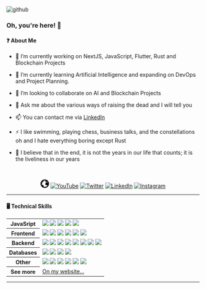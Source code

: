 ![github](https://user-images.githubusercontent.com/34579300/177561041-5232ce3c-8ead-41c9-a097-531b8fae402a.PNG)



### Oh, you're here! 👋


#### ❓ About Me


- 🔭 I’m currently working on NextJS, JavaScript, Flutter, Rust and Blockchain Projects

- 🌱 I’m currently learning Artificial Intelligence and expanding on DevOps and Project Planning.

- 👯 I’m looking to collaborate on AI and Blockchain Projects

- 💬 Ask me about the various ways of raising the dead and I will tell you

- 📫 You can contact me via [LinkedIn](https://www.linkedin.com/in/godfreylebo/)

- ⚡ I like swimming, playing chess, business talks, and the constellations oh and I hate everything boring except Rust

- 🧠 I believe that in the end, it is not the years in our life that counts; it is the liveliness in our years

<br />

<p align="center">
  <a href="https://emorylebo.com.ng"><img alt="emorilebo" width="22px" src="https://raw.githubusercontent.com/iconic/open-iconic/master/svg/globe.svg" /></a>
  <a href="https://www.youtube.com/channel/UCVHBwaHg5Ikw19nBSj5vFoA"><img alt="YouTube" width="22px" src="https://cdn.jsdelivr.net/npm/simple-icons@v3/icons/youtube.svg" /></a>
  <a href="https://twitter.com/godfreylebo4"><img alt="Twitter" width="22px" src="https://cdn.jsdelivr.net/npm/simple-icons@v3/icons/twitter.svg" /></a>
  <a href="https://www.linkedin.com/in/godfreylebo/"><img alt="LinkedIn" width="22px" src="https://cdn.jsdelivr.net/npm/simple-icons@v3/icons/linkedin.svg" /></a>
  <a href="https://instagram.com/godfreyemorilebo"><img alt="Instagram" width="22px" src="https://cdn.jsdelivr.net/npm/simple-icons@v3/icons/instagram.svg" /></a>
</p>


---

#### 🖥️ Technical Skills

<table style="width:100%">
    <th>JavaSript</th>
    <td>
      <a href="#"><img src="https://img.shields.io/badge/-React-black?logo=react&logoColor=Crayola" /></a>
      <a href="#"><img src="https://img.shields.io/badge/-JavaScript-black?logo=javascript" /></a>
      <a href="#"><img src="https://img.shields.io/badge/-TypeScript-007ACC?logo=typescript&logoColor=white" /></a>
      <a href="#"><img src="https://img.shields.io/badge/-JQuery-000396?logo=jquery" /></a>
      <a href="#"><img src="https://img.shields.io/badge/-Nodejs-339933?logo=Node.js&logoColor=white" /></a>
    </td>
  </tr>
  <tr>
    <th>Frontend</th>
    <td>
      <a href="#"><img src="https://img.shields.io/badge/-JSX-black?logo=react&logoColor=Crayola" /></a>
      <a href="#"><img src="https://img.shields.io/badge/-HTML5-E34F26?logo=html5&logoColor=white" /></a>
      <a href="#"><img src="https://img.shields.io/badge/-CSS3-1572B6?logo=css3" /></a>
      <a href="#"><img src="https://img.shields.io/badge/-Sass-eeeeff?logo=sass" /></a>
      <a href="#"><img src="https://img.shields.io/badge/-Bootstrap-black?logo=bootstrap" /></a>
      <a href="#"><img src="https://img.shields.io/badge/-Material%20UI-444444?logo=material-ui" /></a>
    </td>
  </tr>
  <tr>
    <th>Backend</th>
    <td>
      <a href="#"><img src="https://img.shields.io/badge/-C%23-0A1C5E?logo=c%2B%2B&logoColor=Crayola" /></a>
      <a href="#"><img src="https://img.shields.io/badge/-C++-78afc1?logo=c%2B%2B&logoColor=white" /></a>
      <a href="#"><img src="https://img.shields.io/badge/-C-787CB5?logo=c&logoColor=Crayola" /></a>
      <a href="#"><img src="https://img.shields.io/badge/-Java-007396?logo=java" /></a>
      <a href="#"><img src="https://img.shields.io/badge/-Python-ffff47?logo=python" /></a>
      <a href="#"><img src="https://img.shields.io/badge/-Go-4A99B0?logo=go&logoColor=white" /></a>
      <a href="#"><img src="https://img.shields.io/badge/-PHP-787CB5?logo=PHP&logoColor=black" /></a>
      <a href="#"><img src="https://img.shields.io/badge/-COBOL-4875B5" /></a>
    </td>
  </tr>
  <tr>
    <th>Databases</th>
    <td>
      <a href="#"><img src="https://img.shields.io/badge/-Firestore-black?logo=firebase" /></a>
      <a href="#"><img src="https://img.shields.io/badge/-Firebase RDB-black?logo=firebase" /></a>
      <a href="#"><img src="https://img.shields.io/badge/-MySQL-4479A1?logo=mysql&logoColor=white" /></a>
      <a href="#"><img src="https://img.shields.io/badge/-MongoDB-black?&logo=mongodb" /></a>
    </td>
  </tr>
  <tr>
    <th>Other</th>
    <td>
      <a href="#"><img src="https://img.shields.io/badge/Firebase-FFCA28?logo=firebase&logoColor=white" /></a>
      <a href="#"><img src="https://img.shields.io/badge/-Wordpress-2396EF?logo=wordpress&logoColor=white" /></a>
      <a href="#"><img src="https://img.shields.io/badge/-Unity-222222?logo=unity&logoColor=white" /></a>
      <a href="#"><img src="https://img.shields.io/badge/-Docker-2496ED?logo=docker&logoColor=white" /></a>
      <a href="#"><img src="https://img.shields.io/badge/-Git-black?logo=git" /></a>
      <a href="#"><img src="https://img.shields.io/badge/-GitHub-181717?logo=github" /></a>
    </td>
  </tr>
  <tr>
    <th>See more</th>
    <td>
      <a href="https://makosai.com">On my website...</a>
    </td>
  </tr>
</table>

---
